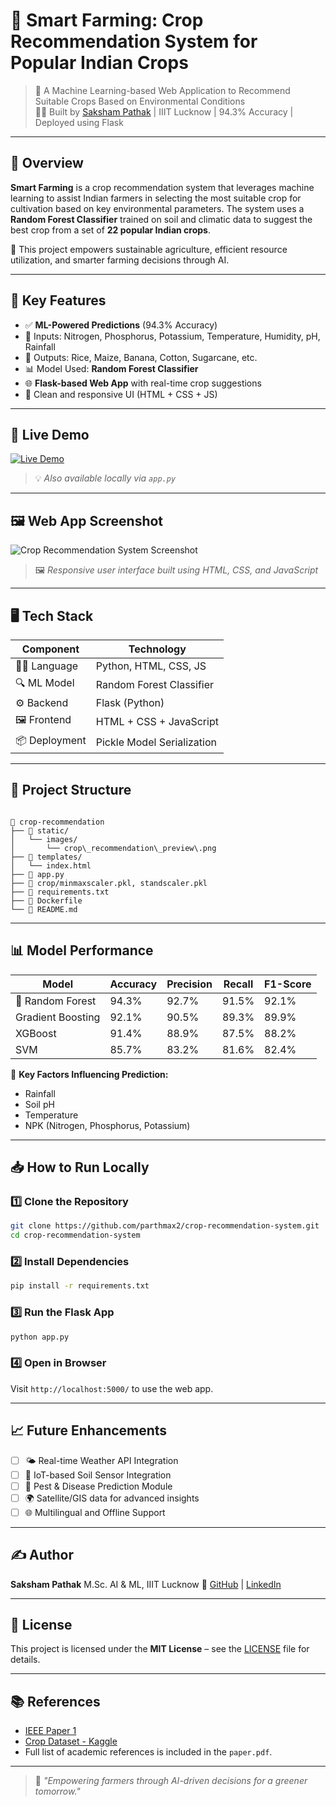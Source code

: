 
# 🌾 Smart Farming: Crop Recommendation System for Popular Indian Crops  

> 🔬 A Machine Learning-based Web Application to Recommend Suitable Crops Based on Environmental Conditions  
> 👨‍🌾 Built by [Saksham Pathak](https://github.com/parthmax2) | IIIT Lucknow | 94.3% Accuracy | Deployed using Flask  

---

## 📌 Overview  

**Smart Farming** is a crop recommendation system that leverages machine learning to assist Indian farmers in selecting the most suitable crop for cultivation based on key environmental parameters. The system uses a **Random Forest Classifier** trained on soil and climatic data to suggest the best crop from a set of **22 popular Indian crops**.

🌱 This project empowers sustainable agriculture, efficient resource utilization, and smarter farming decisions through AI.  

---

## 🧠 Key Features  

- ✅ **ML-Powered Predictions** (94.3% Accuracy)  
- 🧪 Inputs: Nitrogen, Phosphorus, Potassium, Temperature, Humidity, pH, Rainfall  
- 🌾 Outputs: Rice, Maize, Banana, Cotton, Sugarcane, etc.  
- 📊 Model Used: **Random Forest Classifier**  
- 🌐 **Flask-based Web App** with real-time crop suggestions  
- 🎨 Clean and responsive UI (HTML + CSS + JS)  

---

## 🚀 Live Demo  

[![Live Demo](https://img.shields.io/badge/🌐%20Live%20Demo-Click%20Here-brightgreen?style=for-the-badge&logo=google-chrome)](https://huggingface.co/spaces/parthmax/Smart-Farming)  
> 💡 *Also available locally via `app.py`*  

---

## 🖼️ Web App Screenshot  

![Crop Recommendation System Screenshot](static/SmartFarming.png)  
> 🖼 *Responsive user interface built using HTML, CSS, and JavaScript*

---

## 🖥️ Tech Stack  

| Component     | Technology                |
|---------------|---------------------------|
| 👨‍💻 Language      | Python, HTML, CSS, JS       |
| 🔍 ML Model     | Random Forest Classifier |
| ⚙️ Backend      | Flask (Python)           |
| 🖼 Frontend     | HTML + CSS + JavaScript  |
| 📦 Deployment   | Pickle Model Serialization |

---

## 📂 Project Structure  

```

📁 crop-recommendation
├── 📁 static/
│   └── images/
│       └── crop\_recommendation\_preview\.png
├── 📁 templates/
│   └── index.html
├── 📄 app.py
├── 📄 crop/minmaxscaler.pkl, standscaler.pkl
├── 📄 requirements.txt
├── 📄 Dockerfile
└── 📄 README.md

````

---

## 📊 Model Performance  

| Model             | Accuracy | Precision | Recall | F1-Score |
|------------------|----------|-----------|--------|----------|
| 🌟 Random Forest     | 94.3%    | 92.7%     | 91.5%  | 92.1%    |
| Gradient Boosting | 92.1%    | 90.5%     | 89.3%  | 89.9%    |
| XGBoost           | 91.4%    | 88.9%     | 87.5%  | 88.2%    |
| SVM               | 85.7%    | 83.2%     | 81.6%  | 82.4%    |

📌 **Key Factors Influencing Prediction:**
- Rainfall  
- Soil pH  
- Temperature  
- NPK (Nitrogen, Phosphorus, Potassium)  

---

## 📥 How to Run Locally  

### 1️⃣ Clone the Repository  

```bash
git clone https://github.com/parthmax2/crop-recommendation-system.git
cd crop-recommendation-system
````

### 2️⃣ Install Dependencies

```bash
pip install -r requirements.txt
```

### 3️⃣ Run the Flask App

```bash
python app.py
```

### 4️⃣ Open in Browser

Visit `http://localhost:5000/` to use the web app.

---

## 📈 Future Enhancements

* [ ] 🌤 Real-time Weather API Integration
* [ ] 📡 IoT-based Soil Sensor Integration
* [ ] 🐛 Pest & Disease Prediction Module
* [ ] 🌍 Satellite/GIS data for advanced insights
* [ ] 🌐 Multilingual and Offline Support

---

## ✍️ Author

**Saksham Pathak**
M.Sc. AI & ML, IIIT Lucknow
🔗 [GitHub](https://github.com/parthmax2) | [LinkedIn](https://linkedin.com/in/sakshampathak)

---

## 📄 License

This project is licensed under the **MIT License** – see the [LICENSE](LICENSE) file for details.

---

## 📚 References

* [IEEE Paper 1](https://ieeexplore.ieee.org/document/10575152)
* [Crop Dataset - Kaggle](https://www.kaggle.com/datasets/atharvaingle/crop-recommendation-dataset)
* Full list of academic references is included in the `paper.pdf`.

---

> 🌱 *"Empowering farmers through AI-driven decisions for a greener tomorrow."*

